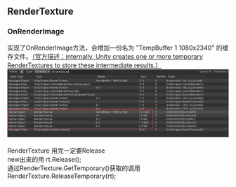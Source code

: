 ## RenderTexture
### OnRenderImage
实现了OnRenderImage方法，会增加一份名为 "TempBuffer 1 1080x2340" 的缓存文件。[（官方描述：internally, Unity creates one or more temporary RenderTextures to store these intermediate results.）](https://docs.unity.cn/cn/current/ScriptReference/MonoBehaviour.OnRenderImage.html)
![Image text](1677826512905.jpg)
</br></br>
RenderTexture 用完一定要Release</br>
new出来的用 rt.Release();</br>
通过RenderTexture.GetTemporary()获取的调用RenderTexture.ReleaseTemporary(rt); </br>
